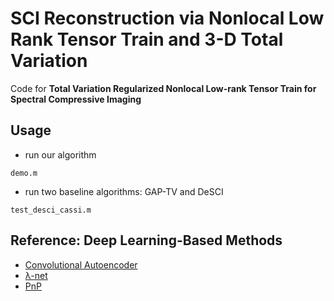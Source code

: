 # SCI Reconstruction via Nonlocal Low Rank Tensor Train and 3-D Total Variation
Code for **Total Variation Regularized Nonlocal Low-rank Tensor Train for Spectral Compressive Imaging**

## Usage
- run our algorithm
```
demo.m
```

- run two baseline algorithms: GAP-TV and DeSCI
```
test_desci_cassi.m
```
## Reference: Deep Learning-Based Methods
* [Convolutional Autoencoder](https://github.com/KAIST-VCLAB/deepcassi)
* [λ-net](https://github.com/xinxinmiao/lambda-net)
* [PnP](https://github.com/zsm1211/PnP-CASSI)
